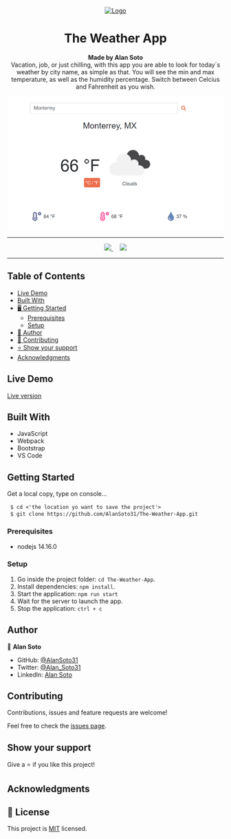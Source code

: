 <p align="center">
  <a href="https://github.com/jcy2704/oop-ruby">
    <img src="https://res.cloudinary.com/growsurf-prod/image/upload/v1582211139/production/gnysw2objzekbagrqiax.png" alt="Logo" width="350" height="70">
  </a>
</p>

<h1 align="center">The Weather App</h1>

<p align="center">
  <strong>Made by Alan Soto</strong>
  <br>
    Vacation, job, or just chilling, with this app you are able to look for today´s weather by city name, as simple as that. You will see the min and max temperature, as well as the humidity percentage. Switch between Celcius and Fahrenheit as you wish. 
</p>

![screenshot](/screenshot.PNG)

<hr>

<p align="center">
  <a href="https://github.com/AlanSoto31/The-Weather-App/issues">
    <img src="https://img.shields.io/badge/REPORT%20A%20BUG-purple?style=for-the-badge">
  </a>
   ‎ ‎ ‎ ‎
  <a href="https://github.com/AlanSoto31/The-Weather-App/issues">
    <img src="https://img.shields.io/badge/Request%20a%20feature-purple?style=for-the-badge">
  </a>
</p>

<hr>


## Table of Contents

- [Live Demo](#Live-Demo)
- [Built With](#built-With)
- [🖥️ Getting Started](#getting-Started)
  - [Prerequisites](#prerequisites)
  - [ Setup](#setup)
- [👥 Author](#author)
- [🤝 Contributing](#contributing)
- [⭐ Show your support](#show-your-support)
- [Acknowledgments](#acknowledgments)


## Live Demo

[Live version](https://alansoto31.github.io/The-Weather-App/)



## Built With

- JavaScript
- Webpack
- Bootstrap 
- VS Code


## Getting Started

Get a local copy, type on console...

````
 $ cd <'the location yo want to save the project'>
 $ git clone https://github.com/AlanSoto31/The-Weather-App.git
 ````


### Prerequisites

- nodejs 14.16.0


### Setup

1. Go inside the project folder: `cd The-Weather-App`.
2. Install dependencies: `npm install`.
4. Start the application: `npm run start`
5. Wait for the server to launch the app.
6. Stop the application: `ctrl + c`


## Author

👤 **Alan Soto**

- GitHub: [@AlanSoto31](https://github.com/AlanSoto31)
- Twitter: [@Alan_Soto31](https://twitter.com/Alan_Soto31)
- LinkedIn: [Alan Soto](https://www.linkedin.com/in/alan-soto-valle-b9a0511aa/)


## Contributing

Contributions, issues and feature requests are welcome!

Feel free to check the [issues page](https://github.com/AlanSoto31/The-Weather-App/issues).


## Show your support

Give a ⭐️ if you like this project!


## Acknowledgments


## 📝 License

This project is [MIT](https://opensource.org/licenses/MIT) licensed.